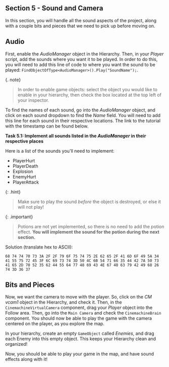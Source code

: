 ## Section 5 - Sound and Camera

In this section, you will handle all the sound aspects of the project, along with a couple bits and pieces that we need to pick up before moving on.


## Audio


First, enable the *AudioManager* object in the Hierarchy. Then, in your *Player* script, add the sounds where you want it to be played. In order to do this, you will need to add this line of code to where you want the sound to be played: `FindObjectOfType<AudioManager>().Play("SoundName");`. 

{. note}
>In order to enable game objects: select the object you would like to enable in your hierarchy, then check the box located at the top left of your inspector.

To find the names of each sound, go into the *AudioManager* object, and click on each sound dropdown to find the *Name* field. You will need to add this line for each sound in their respective locations. The link to the tutorial with the timestamp can be found below.

**Task 5.1: Implement all sounds listed in the *AudioManager* in their respective places**

Here is a list of the sounds you'll need to implement:

- PlayerHurt
- PlayerDeath
- Explosion
- EnemyHurt
- PlayerAttack
  
{: .hint}
>Make sure to play the sound *before* the object is destroyed, or else it will not play!

{: .important}
>Potions are not yet implemented, so there is no need to add the potion effect. **You will implement the sound for the potion during the next section.**

Solution (translate hex to ASCII):
```
68 74 74 70 73 3A 2F 2F 79 6F 75 74 75 2E 62 65 2F 41 6D 6F 49 5A 34 41 55 75 72 45 3F 6C 69 73 74 3D 50 4C 6B 54 71 66 35 44 42 7A 50 73 41 65 2D 70 52 35 62 44 55 64 77 48 69 43 4E 67 48 63 79 42 49 68 26 74 3D 36 37
```


## Bits and Pieces

Now, we want the camera to move with the player. So, click on the *CM vcam1* object in the Hierarchy, and check it. Then, in the `CinemachineVirtualCamera` component, drag your *Player* object into the Follow area. Then, go into the `Main Camera` and check the `CinemachineBrain` component. You should now be able to play the game with the camera centered on the player, as you explore the map.

In your hierarchy, create an empty `GameObject` called *Enemies*, and drag each Enemy into this empty object. This keeps your Hierarchy clean and organized!

Now, you should be able to play your game in the map, and have sound effects along with it! 
